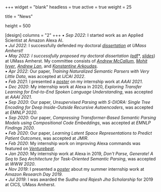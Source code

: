 +++
widget = "blank"
headless = true
active = true
weight = 25

title = "News"

height = 500

[design]
  columns = "2"
+++
:black_small_square: *Sep 2022*: I started work as an Applied Scientist at Amazon Alexa AI.  
:black_small_square: *Jul 2022*: I successfully defended my doctoral *[dissertation](https://scholarworks.umass.edu/dissertations_2/2717/) at UMass Amherst!  
:black_small_square: *May 2022*: I successfully proposed my doctoral dissertation (*[pdf](https://subendhurongali.netlify.app/files/proposal.pdf)*, *[slides](https://subendhurongali.netlify.app/files/proposal.pptx)*) at UMass Amherst. My committee consists of *[Andrew McCallum](https://people.cs.umass.edu/~mccallum/)*, *[Mohit Iyyer](https://people.cs.umass.edu/~miyyer/)*, *[Andrew Lan](https://people.umass.edu/~andrewlan/)*, and *[Konstantine Arkoudas](https://www.linkedin.com/in/konstantine-arkoudas-23682351/)*.  
:black_small_square: *Apr 2022*: Our paper, *Training Naturalized Semantic Parsers with Very Little Data*, was accepted at *IJCAI 2022*.  
:black_small_square: *Feb 2021*: I presented a *[poster](https://subendhurongali.netlify.app/files/aaai_atat_poster.pdf)* on my internship work at *AAAI 2021*.  
:black_small_square: *Dec 2020*: My internship work at Alexa in 2020, *Exploring Transfer Learning for End-to-End Spoken Language Understanding*, was accepted at *AAAI 2021*.  
:black_small_square: *Sep 2020*: Our paper, *Unsupervised Parsing with S-DIORA: Single Tree Encoding for Deep Inside-Outside Recursive Autoencoders*, was accepted at *EMNLP 2020*.  
:black_small_square: *Sep 2020*: Our paper, *Compressing Transformer-Based Semantic Parsing Models using Compositional Code Embeddings*, was accepted at *EMNLP Findings 2020*.  
:black_small_square: *Feb 2020*: Our paper, *Learning Latent Space Representations to Predict Patient Outcomes*, was accepted at *JMIR*.  
:black_small_square: *Feb 2020*: My internship work on improving Alexa commands was featured on *[Venturebeat](https://venturebeat.com/2020/02/05/amazon-researchers-improve-alexas-ability-to-parse-commands/)*.  
:black_small_square: *Jan 2020*: My internship work at Alexa in 2019, *Don't Parse, Generate! A Seq to Seq Architecture for Task-Oriented Semantic Parsing*, was accepted at *WWW 2020*.  
:black_small_square: *Nov 2019*: I presented a *[poster](https://subendhurongali.netlify.app/files/ard_poster.pdf)* about my summer internship work at *Amazon Research Day 2019*.  
:black_small_square: *Jul 2019*: I was awarded the *Sudha and Rajesh Jha Scholarship* for 2019 at CICS, UMass Amherst.
